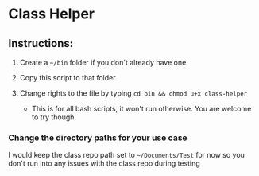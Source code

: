 # Class Helper

## Instructions:

1. Create a `~/bin` folder if you don't already have one
2. Copy this script to that folder
3. Change rights to the file by typing `cd bin && chmod u+x class-helper`

   - This is for all bash scripts, it won't run otherwise. You are welcome to try though.

### **Change the directory paths for your use case**

I would keep the class repo path set to `~/Documents/Test` for now so you don't run into any issues with the class repo during testing

